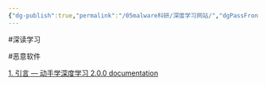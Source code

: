 ```yaml
---
{"dg-publish":true,"permalink":"/05malware科研/深度学习网站/","dgPassFrontmatter":true}
---
```


#深读学习

#恶意软件


[1. 引言 — 动手学深度学习 2.0.0 documentation](https://zh.d2l.ai/chapter_introduction/index.html)
